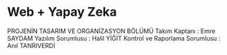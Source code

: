 # Web + Yapay Zeka
PROJENİN TASARIM VE ORGANİZASYON BÖLÜMÜ
Takım Kaptanı : Emre SAYDAM
Yazılım Sorumlusu : Halil YİĞİT
Kontrol ve Raporlama Sorumlusu : Anıl TANRIVERDİ
